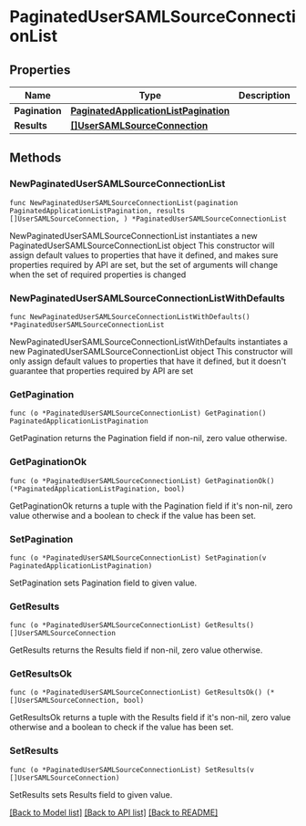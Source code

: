 # PaginatedUserSAMLSourceConnectionList

## Properties

Name | Type | Description | Notes
------------ | ------------- | ------------- | -------------
**Pagination** | [**PaginatedApplicationListPagination**](PaginatedApplicationListPagination.md) |  | 
**Results** | [**[]UserSAMLSourceConnection**](UserSAMLSourceConnection.md) |  | 

## Methods

### NewPaginatedUserSAMLSourceConnectionList

`func NewPaginatedUserSAMLSourceConnectionList(pagination PaginatedApplicationListPagination, results []UserSAMLSourceConnection, ) *PaginatedUserSAMLSourceConnectionList`

NewPaginatedUserSAMLSourceConnectionList instantiates a new PaginatedUserSAMLSourceConnectionList object
This constructor will assign default values to properties that have it defined,
and makes sure properties required by API are set, but the set of arguments
will change when the set of required properties is changed

### NewPaginatedUserSAMLSourceConnectionListWithDefaults

`func NewPaginatedUserSAMLSourceConnectionListWithDefaults() *PaginatedUserSAMLSourceConnectionList`

NewPaginatedUserSAMLSourceConnectionListWithDefaults instantiates a new PaginatedUserSAMLSourceConnectionList object
This constructor will only assign default values to properties that have it defined,
but it doesn't guarantee that properties required by API are set

### GetPagination

`func (o *PaginatedUserSAMLSourceConnectionList) GetPagination() PaginatedApplicationListPagination`

GetPagination returns the Pagination field if non-nil, zero value otherwise.

### GetPaginationOk

`func (o *PaginatedUserSAMLSourceConnectionList) GetPaginationOk() (*PaginatedApplicationListPagination, bool)`

GetPaginationOk returns a tuple with the Pagination field if it's non-nil, zero value otherwise
and a boolean to check if the value has been set.

### SetPagination

`func (o *PaginatedUserSAMLSourceConnectionList) SetPagination(v PaginatedApplicationListPagination)`

SetPagination sets Pagination field to given value.


### GetResults

`func (o *PaginatedUserSAMLSourceConnectionList) GetResults() []UserSAMLSourceConnection`

GetResults returns the Results field if non-nil, zero value otherwise.

### GetResultsOk

`func (o *PaginatedUserSAMLSourceConnectionList) GetResultsOk() (*[]UserSAMLSourceConnection, bool)`

GetResultsOk returns a tuple with the Results field if it's non-nil, zero value otherwise
and a boolean to check if the value has been set.

### SetResults

`func (o *PaginatedUserSAMLSourceConnectionList) SetResults(v []UserSAMLSourceConnection)`

SetResults sets Results field to given value.



[[Back to Model list]](../README.md#documentation-for-models) [[Back to API list]](../README.md#documentation-for-api-endpoints) [[Back to README]](../README.md)


